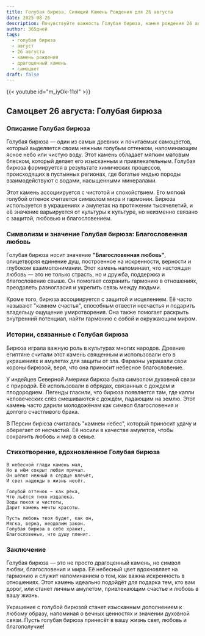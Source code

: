 ```yaml
---
title: Голубая бирюза, Сияющий Камень Рождения для 26 августа
date: 2025-08-26
description: Почувствуйте важность Голубая бирюза, камня рождения 26 августа, который символизирует Благословенная любовь. Пусть его красота и значение осветят ваш день.
author: 365дней
tags:
  - голубая бирюза
  - август
  - 26 августа
  - камень рождения
  - драгоценный камень
  - самоцвет
draft: false
---
```


{{< youtube id="m_iyOk-11oI" >}}

## Самоцвет 26 августа: Голубая бирюза

### Описание Голубая бирюза

Голубая бирюза — один из самых древних и почитаемых самоцветов, который выделяется своим нежным голубым оттенком, напоминающим ясное небо или чистую воду. Этот камень обладает мягким матовым блеском, который делает его изысканным и привлекательным. Голубая бирюза формируется в результате химических процессов, происходящих в пустынных регионах, где богатые медью породы взаимодействуют с водами, насыщенными минералами.

Этот камень ассоциируется с чистотой и спокойствием. Его мягкий голубой оттенок считается символом мира и гармонии. Бирюза используется в украшениях и амулетах на протяжении тысячелетий, и её значение варьируется от культуры к культуре, но неизменно связано с защитой, любовью и благословением.

### Символизм и значение Голубая бирюза: Благословенная любовь

Голубая бирюза носит значение **"Благословенная любовь"**, олицетворяя единение душ, построенное на искренности, верности и глубоком взаимопонимании. Этот камень напоминает, что настоящая любовь — это не только страсть, но и дружба, поддержка и благословение свыше. Он помогает сохранить гармонию в отношениях, преодолеть разногласия и укрепить связь между людьми.

Кроме того, бирюза ассоциируется с защитой и исцелением. Её часто называют "камнем счастья", способным отвести несчастья и подарить владельцу ощущение умиротворения. Она также помогает раскрыть внутренний потенциал, найти гармонию с собой и окружающим миром.

### Истории, связанные с Голубая бирюза

Бирюза играла важную роль в культурах многих народов. Древние египтяне считали этот камень священным и использовали его в украшениях и амулетах для защиты от зла. Фараоны украшали свои короны бирюзой, веря, что она приносит небесное благословение.

У индейцев Северной Америки бирюза была символом духовной связи с природой. Её использовали в обрядах, связанных с дождем и плодородием. Легенды гласили, что бирюза появляется там, где капли человеческих слёз смешиваются с дождём, падающим на землю. Этот камень часто дарили молодожёнам как символ благословения и долгого счастливого брака.

В Персии бирюза считалась "камнем небес", который приносит удачу и оберегает от несчастий. Её носили в качестве амулетов, чтобы сохранить любовь и мир в семье.

### Стихотворение, вдохновленное Голубая бирюза

```
В небесной глади камень мал,  
Но в нём сокрыт любви причал.  
Он шёпот нежный в сердце влечёт,  
И свет надежды в жизнь несёт.

Голубой оттенок — как река,  
Что льётся тихо издалека.  
Воды покоя и чистоты,  
Дарит камень мечты красоты.

Пусть любовь твоя будет, как он,  
Мягка, верна, неодолим закон.  
Голубая бирюза в себе хранит,  
Благословенье, что душу пленит.
```

### Заключение

Голубая бирюза — это не просто драгоценный камень, но символ любви, благословения и мира. Её небесный цвет вдохновляет на гармонию и служит напоминанием о том, как важна искренность в отношениях. Этот камень идеально подойдёт для подарка тем, кто вам дорог, или станет личным амулетом, привлекающим счастье и любовь в вашу жизнь.

Украшение с голубой бирюзой станет изысканным дополнением к любому образу, напоминая о вечных ценностях и значении духовной связи. Пусть голубая бирюза принесёт в вашу жизнь свет, любовь и благополучие!